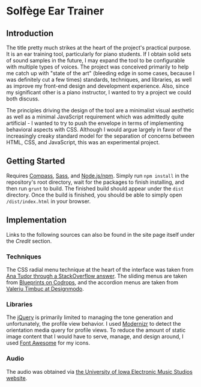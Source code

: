 # Solfège Ear Trainer

## Introduction

The title pretty much strikes at the heart of the project's practical purpose.  It is an ear training tool, particularly for piano students.  If I obtain solid sets of sound samples in the future, I may expand the tool to be configurable with multiple types of voices.  The project was conceived primarily to help me catch up with "state of the art" (bleeding edge in some cases, because I was definitely cut a few times) standards, techniques, and libraries, as well as improve my front-end design and development experience.  Also, since my significant other is a piano instructor, I wanted to try a project we could both discuss.

The principles driving the design of the tool are a minimalist visual aesthetic as well as a minimal JavaScript requirement which was admittedly quite artificial - I wanted to try to push the envelope in terms of implementing behavioral aspects with CSS.  Although I would argue largely in favor of the increasingly creaky standard model for the separation of concerns between HTML, CSS, and JavaScript, this was an experimental project.

## Getting Started

Requires [Compass](http://compass-style.org/install), [Sass](http://sass-lang.com/install), and [Node.js/npm](https://docs.npmjs.com/getting-started/installing-node). Simply run `npm install` in the repository's root directory, wait for the packages to finish installing, and then run `grunt` to build. The finished build should appear under the `dist` directory. Once the build is finished, you should be able to simply open `/dist/index.html` in your browser.

## Implementation

Links to the following sources can also be found in the site page itself under the *Credit* section.

### Techniques

The CSS radial menu technique at the heart of the interface was taken from [Ana Tudor through a StackOverflow answer](http://dabblet.com/gist/3979221/cb69c5e8ccf0745fff2c94b47b27b108931f1a15).  The sliding menus are taken from [Blueprints on Codrops](http://tympanus.net/Blueprints/SlidePushMenus/), and the accordion menus are taken from [Valeriu Timbuc at Designmodo](http://designmodo.com/css3-accordion-menu/).

### Libraries

The [jQuery](http://jquery.com/) is primarily limited to managing the tone generation and unfortunately, the profile view behavior.  I used [Modernizr](http://modernizr.com/) to detect the orientation media query for profile views.  To reduce the amount of static image content that I would have to serve, manage, and design around, I used [Font Awesome](http://fontawesome.io) for my icons.

### Audio

The audio was obtained via [the University of Iowa Electronic Music Studios website](http://theremin.music.uiowa.edu/index.html).
